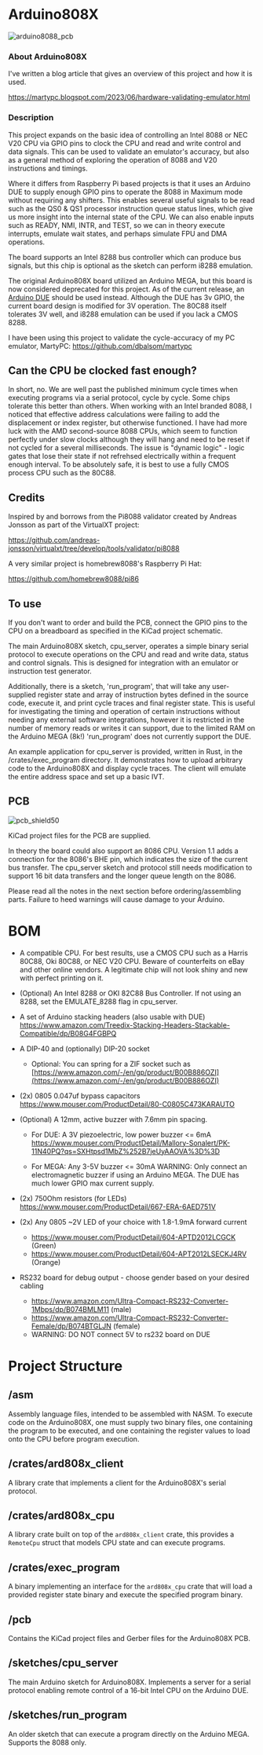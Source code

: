 # Arduino808X
![arduino8088_pcb](/images/render_v1_1.png)

### About Arduino808X
I've written a blog article that gives an overview of this project and how it is used.

https://martypc.blogspot.com/2023/06/hardware-validating-emulator.html

### Description

This project expands on the basic idea of controlling an Intel 8088 or NEC V20 CPU via GPIO pins to clock the CPU and read and write control and data signals.
This can be used to validate an emulator's accuracy, but also as a general method of exploring the operation of 8088 and V20 instructions and timings.

Where it differs from Raspberry Pi based projects is that it uses an Arduino DUE to supply enough GPIO pins to operate the 8088 in Maximum mode without requiring any shifters. This enables several useful signals to be read such as the QS0 & QS1 processor instruction queue status lines, which give us more insight into the internal state of the CPU. We can also enable inputs such as READY, NMI, INTR, and TEST, so we can in theory execute interrupts, emulate wait states, and perhaps simulate FPU and DMA operations.

The board supports an Intel 8288 bus controller which can produce bus signals, but this chip is optional as the sketch can perform i8288 emulation.

The original Arduino808X board utilized an Arduino MEGA, but this board is now considered deprecated for this project. As of the current release, an [Arduino DUE](https://store.arduino.cc/products/arduino-due) should be used instead. Although the DUE has 3v GPIO, the current board design is modified for 3V operation.  The 80C88 itself tolerates 3V well, and i8288 emulation can be used if you lack a CMOS 8288.

I have been using this project to validate the cycle-accuracy of my PC emulator, MartyPC: https://github.com/dbalsom/martypc 

## Can the CPU be clocked fast enough?

In short, no. We are well past the published minimum cycle times when executing programs via a serial protocol, cycle by cycle. Some chips tolerate this better than others. When working with an Intel branded 8088, I noticed that effective address calculations were failing to add the displacement or index register, but otherwise functioned. I have had more luck with the AMD second-source 8088 CPUs, which seem to function perfectly under slow clocks although they will hang and need to be reset if not cycled for a several milliseconds. The issue is "dynamic logic" - logic gates that lose their state if not refrehsed electrically within a frequent enough interval. To be absolutely safe, it is best to use a fully CMOS process CPU such as the 80C88. 

## Credits

Inspired by and borrows from the Pi8088 validator created by Andreas Jonsson as part of the VirtualXT project:

https://github.com/andreas-jonsson/virtualxt/tree/develop/tools/validator/pi8088

A very similar project is homebrew8088's Raspberry Pi Hat:

https://github.com/homebrew8088/pi86

## To use

If you don't want to order and build the PCB, connect the GPIO pins to the CPU on a breadboard as specified in the KiCad project schematic.

The main Arduino808X sketch, cpu_server, operates a simple binary serial protocol to execute operations on the CPU and read and write data, status and control signals. This is designed for integration with an emulator or instruction test generator.

Additionally, there is a sketch, 'run_program', that will take any user-supplied register state and array of instruction bytes defined in the source code, execute it, and print cycle traces and final register state. This is useful for investigating the timing and operation of certain instructions without needing any external software integrations, however it is restricted in the number of memory reads or writes it can support, due to the limited RAM on the Arduino MEGA (8k!) 'run_program' does not currently support the DUE.

An example application for cpu_server is provided, written in Rust, in the /crates/exec_program directory. It demonstrates how to upload arbitrary code to the Arduino808X and display cycle traces. The client will emulate the entire address space and set up a basic IVT.

## PCB
![pcb_shield50](/images/pcb_v1_1.png)

KiCad project files for the PCB are supplied. 

In theory the board could also support an 8086 CPU. Version 1.1 adds a connection for the 8086's BHE pin, 
which indicates the size of the current bus transfer.  The cpu_server sketch and protocol still needs modification to support 16 bit data transfers and the longer queue length on the 8086.

Please read all the notes in the next section before ordering/assembling parts. Failure to heed warnings will cause damage to your Arduino.

# BOM
- A compatible CPU. For best results, use a CMOS CPU such as a Harris 80C88, Oki 80C88, or NEC V20 CPU. Beware of counterfeits on eBay and other online vendors.
A legitimate chip will not look shiny and new with perfect printing on it.

- (Optional) An Intel 8288 or OKI 82C88 Bus Controller. If not using an 8288, set the EMULATE_8288 flag in cpu_server.

- A set of Arduino stacking headers (also usable with DUE) 
https://www.amazon.com/Treedix-Stacking-Headers-Stackable-Compatible/dp/B08G4FGBPQ

- A DIP-40 and (optionally) DIP-20 socket
  - Optional: You can spring for a ZIF socket such as [https://www.amazon.com/-/en/gp/product/B00B886OZI](https://www.amazon.com/-/en/gp/product/B00B886OZI)

- (2x) 0805 0.047uf bypass capacitors
  https://www.mouser.com/ProductDetail/80-C0805C473KARAUTO

- (Optional) A 12mm, active buzzer with 7.6mm pin spacing. 

  - For DUE: A 3V piezoelectric, low power buzzer <= 6mA
    https://www.mouser.com/ProductDetail/Mallory-Sonalert/PK-11N40PQ?qs=SXHtpsd1MbZ%252B7jeUyAAOVA%3D%3D
    
  - For MEGA: Any 3-5V buzzer <= 30mA
    WARNING: Only connect an electromagnetic buzzer if using an Arduino MEGA.  The DUE has much lower GPIO max current supply.    

- (2x) 750Ohm resistors (for LEDs)
  https://www.mouser.com/ProductDetail/667-ERA-6AED751V

- (2x) Any 0805 ~2V LED of your choice with 1.8-1.9mA forward current
  - https://www.mouser.com/ProductDetail/604-APTD2012LCGCK (Green)
  - https://www.mouser.com/ProductDetail/604-APT2012LSECKJ4RV (Orange)
 
- RS232 board for debug output - choose gender based on your desired cabling
  - https://www.amazon.com/Ultra-Compact-RS232-Converter-1Mbps/dp/B074BMLM11 (male)
  - https://www.amazon.com/Ultra-Compact-RS232-Converter-Female/dp/B074BTGLJN (female)
  - WARNING: DO NOT connect 5V to rs232 board on DUE 

# Project Structure

## /asm

Assembly language files, intended to be assembled with NASM. To execute code on the Arduino808X, one must supply two
binary files, one containing the program to be executed, and one containing the register values to load onto the CPU
before program execution. 

## /crates/ard808x_client

A library crate that implements a client for the Arduino808X's serial protocol.

## /crates/ard808x_cpu

A library crate built on top of the `ard808x_client` crate, this provides a `RemoteCpu` struct that models CPU state 
and can execute programs.

## /crates/exec_program

A binary implementing an interface for the `ard808x_cpu` crate that will load a provided register state binary and 
execute the specified program binary.

## /pcb

Contains the KiCad project files and Gerber files for the Arduino808X PCB.

## /sketches/cpu_server

The main Arduino sketch for Arduino808X. Implements a server for a serial protocol enabling remote control of a 16-bit
Intel CPU on the Arduino DUE.

## /sketches/run_program

An older sketch that can execute a program directly on the Arduino MEGA. Supports the 8088 only.
